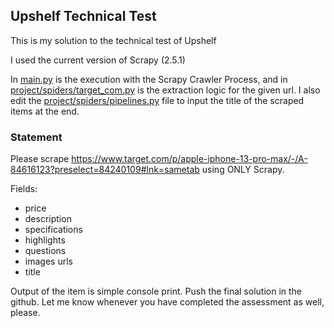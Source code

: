## Upshelf Technical Test

This is my solution to the technical test of Upshelf

I used the current version of Scrapy (2.5.1)

In [main.py](./main.py) is the execution with the Scrapy Crawler Process, and in [project/spiders/target_com.py](./project/spiders/target_com.py) is the extraction logic for the given url. I also edit the [project/spiders/pipelines.py](./project/pipelines.py) file to input the title of the scraped items at the end.

### Statement

Please scrape https://www.target.com/p/apple-iphone-13-pro-max/-/A-84616123?preselect=84240109#lnk=sametab using ONLY Scrapy. 

Fields:
   - price
   - description
   - specifications
   - highlights
   - questions
   - images urls
   - title
 
Output of the item is simple console print. Push the final solution in the github. Let me know whenever you have completed the assessment as well, please.